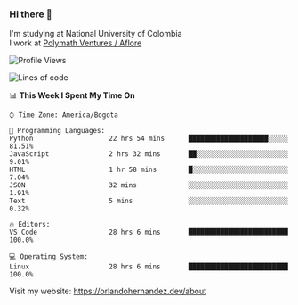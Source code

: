 ### Hi there 👋


<!--**AR4Z/AR4Z** is a ✨ _special_ ✨ repository because its `README.md` (this file) appears on your GitHub profile.

Here are some ideas to get you started:-->
I'm studying at National University of Colombia
<br>
I work at <a href="https://www.aflore.co/">Polymath Ventures / Aflore</a>
<br>

<!--START_SECTION:waka-->
![Profile Views](http://img.shields.io/badge/Profile%20Views-0-blue)

![Lines of code](https://img.shields.io/badge/From%20Hello%20World%20I%27ve%20Written-3.3%20million%20lines%20of%20code-blue)

📊 **This Week I Spent My Time On** 

```text
⌚︎ Time Zone: America/Bogota

💬 Programming Languages: 
Python                   22 hrs 54 mins      ████████████████████░░░░░   81.51% 
JavaScript               2 hrs 32 mins       ██░░░░░░░░░░░░░░░░░░░░░░░   9.01% 
HTML                     1 hr 58 mins        █░░░░░░░░░░░░░░░░░░░░░░░░   7.04% 
JSON                     32 mins             ░░░░░░░░░░░░░░░░░░░░░░░░░   1.91% 
Text                     5 mins              ░░░░░░░░░░░░░░░░░░░░░░░░░   0.32%

🔥 Editors: 
VS Code                  28 hrs 6 mins       █████████████████████████   100.0%

💻 Operating System: 
Linux                    28 hrs 6 mins       █████████████████████████   100.0%

```


<!--END_SECTION:waka-->


Visit my website: https://orlandohernandez.dev/about

